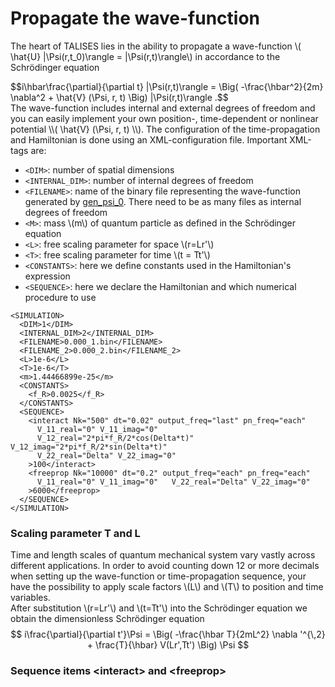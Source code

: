 # Propagate the wave-function
The heart of TALISES lies in the ability to propagate a wave-function 
\\( \hat{U} |\Psi(r,t_0)\rangle = |\Psi(r,t)\rangle\\) in accordance to the Schrödinger equation
<div>$$i\hbar\frac{\partial}{\partial t} |\Psi(r,t)\rangle 
= \Big( -\frac{\hbar^2}{2m} \nabla^2 + \hat{V} (\Psi, r, t) \Big)  |\Psi(r,t)\rangle .$$</div>
The wave-function includes internal and external degrees of freedom and you can easily
implement your own position-, time-dependent or nonlinear potential \\( \hat{V} (\Psi, r, t) \\).  
The configuration of the time-propagation and Hamiltonian is done using an XML-configuration file.
Important XML-tags are:

- `<DIM>`: number of spatial dimensions
- `<INTERNAL_DIM>`: number of internal degrees of freedom
- `<FILENAME>`: name of the binary file representing the wave-function generated by [gen_psi_0](/user-guide/generating_a_wave-function). 
There need to be as many files as internal degrees of freedom
- `<M>`: mass \\(m\\) of quantum particle as defined in the Schrödinger equation
- `<L>`: free scaling parameter for space \\(r=Lr'\\)
- `<T>`: free scaling parameter for time \\(t = Tt'\\)
- `<CONSTANTS>`: here we define constants used in the Hamiltonian's expression
- `<SEQUENCE>`: here we declare the Hamiltonian and which numerical procedure to use
```
<SIMULATION>
  <DIM>1</DIM>
  <INTERNAL_DIM>2</INTERNAL_DIM>
  <FILENAME>0.000_1.bin</FILENAME>
  <FILENAME_2>0.000_2.bin</FILENAME_2>
  <L>1e-6</L>
  <T>1e-6</T>
  <m>1.44466899e-25</m>
  <CONSTANTS>
    <f_R>0.0025</f_R>
  </CONSTANTS>
  <SEQUENCE>
    <interact Nk="500" dt="0.02" output_freq="last" pn_freq="each"
      V_11_real="0" V_11_imag="0" 
      V_12_real="2*pi*f_R/2*cos(Delta*t)" V_12_imag="2*pi*f_R/2*sin(Delta*t)"
	  V_22_real="Delta" V_22_imag="0"
    >100</interact>
    <freeprop Nk="10000" dt="0.2" output_freq="each" pn_freq="each"
      V_11_real="0" V_11_imag="0" 	V_22_real="Delta" V_22_imag="0"
    >6000</freeprop>
  </SEQUENCE>
</SIMULATION>
```

### Scaling parameter T and L
Time and length scales of quantum mechanical system vary vastly across different applications. 
In order to avoid counting down 12 or more decimals when setting up the wave-function or time-propagation sequence,
your have the possibility to apply scale factors \\(L\\) and \\(T\\) to position and time variables.  
After substitution \\(r=Lr'\\) and \\(t=Tt'\\) into the Schrödinger equation we obtain the dimensionless Schrödinger equation
$$
i\frac{\partial}{\partial t'}\Psi = \Big( -\frac{\hbar T}{2mL^2} \nabla '^{\,2} + \frac{T}{\hbar} V(Lr',Tt') \Big) \Psi
$$

### Sequence items <interact\> and <freeprop\>

